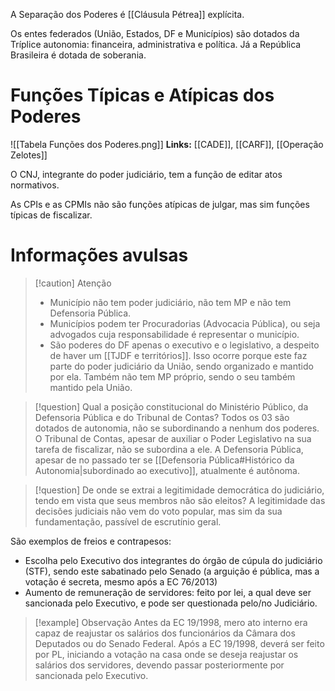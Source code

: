   A Separação dos Poderes é [[Cláusula Pétrea]] explícita.

Os entes federados (União, Estados, DF e Municípios) são dotados da Tríplice autonomia: financeira, administrativa e política.
Já a República Brasileira é dotada de soberania.
# Funções Típicas e Atípicas dos Poderes
![[Tabela Funções dos Poderes.png]]
**Links:** [[CADE]], [[CARF]], [[Operação Zelotes]]

O CNJ, integrante do poder judiciário, tem a função de editar atos normativos.

As CPIs e as CPMIs não são funções atípicas de julgar, mas sim funções típicas de fiscalizar.

# Informações avulsas

>[!caution] Atenção
>- Município não tem poder judiciário, não tem MP e não tem Defensoria Pública.
>- Municípios podem ter Procuradorias (Advocacia Pública), ou seja advogados cuja responsabilidade é representar o município.
>- São poderes do DF apenas o executivo e o legislativo, a despeito de haver um [[TJDF e territórios]]. Isso ocorre porque este faz parte do poder judiciário da União, sendo organizado e mantido por ela. Também não tem MP próprio, sendo o seu também mantido pela União.

>[!question] Qual a posição constitucional do Ministério Público, da Defensoria Pública e do Tribunal de Contas?
Todos os 03 são dotados de autonomia, não se subordinando a nenhum dos poderes.
O Tribunal de Contas, apesar de auxiliar o Poder Legislativo na sua tarefa de fiscalizar, não se subordina a ele.
A Defensoria Pública, apesar de no passado ter se [[Defensoria Pública#Histórico da Autonomia|subordinado ao executivo]], atualmente é autônoma.

>[!question] De onde se extrai a legitimidade democrática do judiciário, tendo em vista que seus membros não são eleitos? 
>A legitimidade das decisões judiciais não vem do voto popular, mas sim da sua fundamentação, passível de escrutínio geral.

São exemplos de freios e contrapesos:
- Escolha pelo Executivo dos integrantes do órgão de cúpula do judiciário (STF), sendo este sabatinado pelo Senado (a arguição é pública, mas a votação é secreta, mesmo após a EC 76/2013)
- Aumento de remuneração de servidores: feito por lei, a qual deve ser sancionada pelo Executivo, e pode ser questionada pelo/no Judiciário.

>[!example] Observação
>Antes da EC 19/1998, mero ato interno era capaz de reajustar os salários dos funcionários da Câmara dos Deputados ou do Senado Federal. Após a EC 19/1998, deverá ser feito por PL, iniciando a votação na casa onde se deseja reajustar os salários dos servidores, devendo passar posteriormente por sancionada pelo Executivo.
